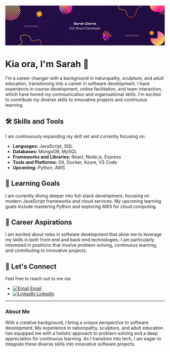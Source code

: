 ![Banner](./assets/banner.png)
# Kia ora, I'm Sarah 👋

I'm a career changer with a background in naturopathy, sculpture, and adult education, transitioning into a career in software development. I have experience in course development, online facilitation, and team interaction, which have honed my communication and organisational skills. I'm excited to contribute my diverse skills to innovative projects and continuous learning. 

## 🛠️ Skills and Tools

I am continuously expanding my skill set and currently focusing on:
- **Languages:** JavaScript, SQL
- **Databases:** MongoDB, MySQL
- **Frameworks and Libraries:** React, Node.js, Express
- **Tools and Platforms:** Git, Docker, Azure, VS Code
- **Upcoming:** Python, AWS

## 🌱 Learning Goals

I am currently diving deeper into full-stack development, focusing on modern JavaScript frameworks and cloud services. My upcoming learning goals include mastering Python and exploring AWS for cloud computing.

## 🎯 Career Aspirations

I am excited about roles in software development that allow me to leverage my skills in both front-end and back-end technologies. I am particularly interested in positions that involve problem-solving, continuous learning, and contributing to innovative projects.

## 💬 Let's Connect

Feel free to reach out to me via:
- [![Email](https://img.icons8.com/material-outlined/24/000000/email.png) Email](mailto:sarahclarke.dev@gmail.com)
- [![LinkedIn](https://img.icons8.com/material-outlined/24/000000/linkedin.png) LinkedIn](https://www.linkedin.com/in/sarah-clarke-40aa8030b)

---

### About Me

With a creative background, I bring a unique perspective to software development. My experience in naturopathy, sculpture, and adult education has equipped me with a holistic approach to problem-solving and a deep appreciation for continuous learning. As I transition into tech, I am eager to integrate these diverse skills into innovative software projects.







